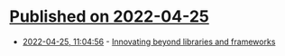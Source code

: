 # [Published on 2022-04-25](index.md)

* [2022-04-25, 11:04:56](https://news.ycombinator.com/item?id=31152874) - [Innovating beyond libraries and frameworks](https://nilsnh.no/2022/04/09/innovating-beyond-libraries-and-frameworks/)
